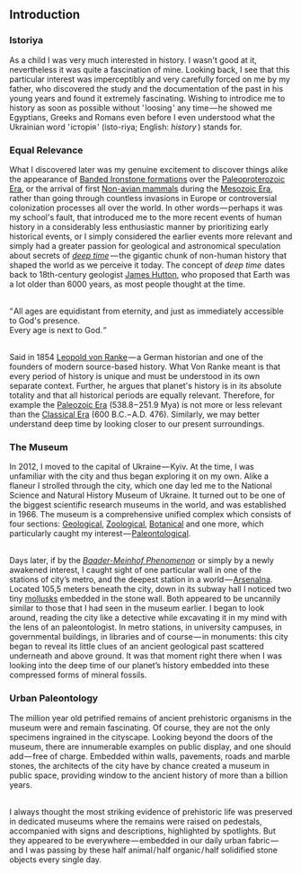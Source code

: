 

## Introduction

<div class="subchapter">

### Istoriya

</div>

As a child I was very much interested in history. I wasn't good at it, nevertheless it was quite a fascination of mine. Looking back, I see that this particular interest was imperceptibly and very carefully forced on me by my father, who discovered the study and the documentation of the past in his young years and found it extremely fascinating. Wishing to introdice me to history as soon as possible without '&hairsp;loosing&hairsp;' any time&hairsp;—&hairsp;he showed me Egyptians, Greeks and Romans even before I even understood what the Ukrainian word '&hairsp;iсторія&hairsp;' (isto-riya; English: *history*&hairsp;&hairsp;) stands for.

<div class="subchapter">

### Equal Relevance

</div>

What I discovered later was my genuine excitement to discover things alike the appearance of [Banded Ironstone formations](#figure "Banded Ironstone Formation (Ricardo, California, United States)") over the [Paleoproterozoic Era](#footnote "The Paleoproterozoic Era is a time period spanning from 2500 to 1600 million years ago, is the first of the three sub-divisions (Eras) of the Proterozoic Eon. The Paleoproterozoic is also the longest era of the Earth's geological history. It was during this era that the continents first stabilized.|<i>Paleontological Evidence on the Earth's Rotational History Since Early Precambrian</i> &hairsp;(1972)|© Giorgio Pannella"), or the arrival of first [Non-avian mammals](#footnote "A Non-avian mammal is a mammal that is not of or relating to birds.|Merriam-Webster Dictionary (2022)|© Merriam-Webster") during the [Mesozoic Era](#footnote "The Mesozoic Era is the second-to-last Era of Earth's geological history, lasting from about 252 to 66 million years ago and comprising the Triassic, Jurassic and Cretaceous Periods. It is characterized by the dominance of archosaurian reptiles, like the dinosaurs, conifers and ferns, a hot greenhouse climate, and the tectonic break-up of Pangaea supercontinent.|USGS (2022)|© USGS"), rather than going through countless invasions in Europe or controversial colonization processes all over the world. In other words&hairsp;—&hairsp;perhaps it was my school's fault, that introduced me to the more recent events of human history in a considerably less enthusiastic manner by prioritizing early historical events, or I simply considered the earlier events more relevant and simply had a greater passion for geological and astronomical speculation about secrets of [*deep time*](#footnote "Deep Time is a term introduced and applied by John McPhee. The modern concept entails huge changes over the age of the Earth which has been determined to be, after a long and complex history of developments, approximately 4.55 billion years.|<i>Basin and Range</i> &hairsp;(1981)|© John McPhee")&hairsp;&hairsp;—&hairsp;the gigantic chunk of non-human history that shaped the world as we perceive it today. The concept of *deep time*&hairsp; dates back to 18th-century geologist [James Hutton](#figure "James Hutton (1726 – 1797)"), who proposed that Earth was a lot older than 6000 years, as most people thought at the time.<br>

<br>

<div class="quote">
“&hairsp;All ages are equidistant from eternity, and just as immediately accessible to God's presence.<br>
Every age is next to God.&hairsp;”<br>
</div>
<br>

Said in 1854 [Leopold von Ranke](#figure "Leopold von Ranke (1795 – 1886)")&hairsp;—&hairsp;a German historian and one of the founders of modern source-based history. What Von Ranke meant is that every period of history is unique and must be understood in its own separate context. Further, he argues that planet's history is in its absolute totality and that all historical periods are equally relevant. Therefore, for example the [Paleozoic Era](#footnote "The Paleozoic Era is the earliest of three geologic eras of the Phanerozoic Eon. It is the longest of the Phanerozoic Eras, and is subdivided into six Geologic periods: the Cambrian, Ordovician, Silurian, Devonian, Carboniferous, and Permian.|The Editors of Encyclopaedia Britannica (2022) |© Encyclopaedia Britannica") (538.8&hairsp;–&hairsp;251.9 Mya) is not more or less relevant than the [Classical Era](#footnote "The Classical era was mainly centered around the civilizations on the Mediterranean Sea and their contributions to world culture. Modern day civilizations in the west such as countries in Europe, the USA, Canada, and countries in South America are founded on many tenets derived from Ancient Greece and Rome.|The Editors of Encyclopaedia Britannica (2022) |© Encyclopaedia Britannica") (600 B.C.&hairsp;–&hairsp;A.D. 476). Similarly, we may better understand deep time by looking closer to our present surroundings.

<div class="subchapter">

### The Museum

</div>

In 2012, I moved to the capital of Ukraine&hairsp;—&hairsp;Kyiv. At the time, I was unfamiliar with the city and thus began exploring it on my own. Alike a flaneur I strolled through the city, which one day led me to the National Science and Natural History Museum of Ukraine. It turned out to be one of the biggest scientific research museums in the world, and was established in 1966. The museum is a comprehensive unified complex which consists of four sections: [Geological](#footnote "Geology is a branch of Earth science concerned with both the liquid and solid Earth, the rocks of which it is composed, and the processes by which they change over time.|Online Etymology Dictionary (2022)|© Douglas Harper"), [Zoological](#footnote "Zoology is the branch of biology that studies the animal kingdom, including the structure, embryology, evolution, classification, habits, and distribution of all animals, both living and extinct.|Online Etymology Dictionary (2022)|© Douglas Harper"), [Botanical](#footnote "Botany is the science of plant life and a branch of biology. A botanist, plant scientist or phytologist is a scientist who specialises in this field.|Online Etymology Dictionary (2022)|© Douglas Harper") and one more, which particularly caught my interest&hairsp;—&hairsp;[Paleontological](#footnote "Paleontology is the scientific study of life that existed prior to the start of the Holocene epoch (11700 years before present). It includes the study of fossils, their interactions with each other and environments.|Online Etymology Dictionary (2022)|© Douglas Harper").<br>
<br>

Days later, if by the [*Baader-Meinhof Phenomenon*](#footnote "The Baader-Meinhof phenomenon, also known as Frequency Illusion, is a cognitive bias in which, after noticing something for the first time, there is a tendency to notice it more often, leading someone to believe that it has a high frequency of occurrence. It occurs when increased awareness of something creates the illusion that it is appearing more often. The name was coined in 1994 by a commenter on the St. Paul Pioneer Press Terry Mullen, who came up with it after hearing the name of the Baader–Meinhof Group terrorist group twice in 24 hours.|<i>Just Between Dr. Language and I</i> &hairsp;(2005)|© Arnold Zwicky")&hairsp; or simply by a newly awakened interest, I caught sight of one particular wall in  one of the stations of city’s metro, and the deepest station in a world&hairsp;—&hairsp;[Arsenalna](#figure "Arsenalna Metro Station (Kyiv, Ukraine)"). Located 105,5 meters beneath the city, down in its subway hall I noticed two tiny [mollusks](#footnote "Mollusca is the second-largest phylum of invertebrate animals after the Arthropoda, the members of which are known as mollusks or molluscs. Around 85000 extant species of mollusks are recognized.|<i>Numbers of Living Species in Australia and the World</i> &hairsp;(2009)|© Arthur D. Chapman") embedded in the stone wall. Both appeared to be uncannily similar to those that I had seen in the museum earlier. I began to look around, reading the city like a detective while excavating it in my mind with the lens of an paleontologist. In metro stations, in university campuses, in governmental buildings, in libraries and of course&hairsp;—&hairsp;in monuments: this city began to reveal its little clues of an ancient geological past scattered underneath and above ground. It was that moment right there when I was looking into the deep time of our planet’s history embedded into these compressed forms of mineral fossils.<br>

<div class="subchapter">

### Urban Paleontology

</div>

The million year old petrified remains of ancient prehistoric organisms in the museum were and remain fascinating. Of course, they are not the only specimens ingrained in the cityscape. Looking beyond the doors of the museum, there are innumerable examples on public display, and one should add&hairsp;—&hairsp;free of charge. Embedded within walls, pavements, roads and marble stones, the architects of the city have by chance created a museum in public space, providing window to the ancient history of more than a billion years. <br>
<br>

I always thought the most striking evidence of prehistoric life was preserved in dedicated museums where the remains were raised on pedestals, accompanied with signs and descriptions, highlighted by spotlights. But they appeared to be everywhere&hairsp;—&hairsp;embedded in our daily urban  fabric&hairsp;—&hairsp;and I was passing by these half animal&hairsp;/&hairsp;half organic&hairsp;/&hairsp;half solidified stone objects every single day.
